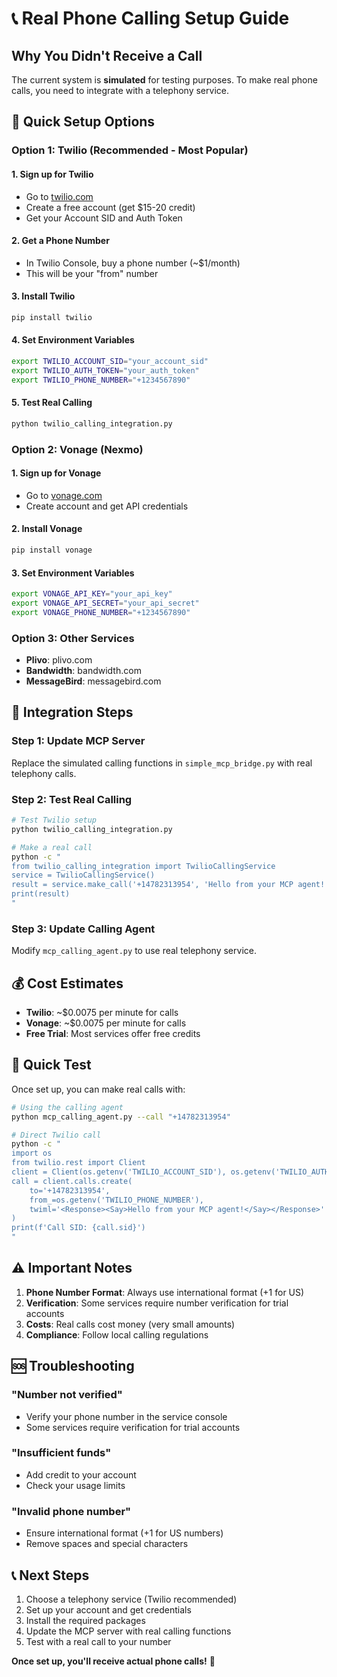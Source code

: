 # 📞 Real Phone Calling Setup Guide

## Why You Didn't Receive a Call

The current system is **simulated** for testing purposes. To make real phone calls, you need to integrate with a telephony service.

## 🚀 Quick Setup Options

### Option 1: Twilio (Recommended - Most Popular)

#### 1. Sign up for Twilio
- Go to [twilio.com](https://twilio.com)
- Create a free account (get $15-20 credit)
- Get your Account SID and Auth Token

#### 2. Get a Phone Number
- In Twilio Console, buy a phone number (~$1/month)
- This will be your "from" number

#### 3. Install Twilio
```bash
pip install twilio
```

#### 4. Set Environment Variables
```bash
export TWILIO_ACCOUNT_SID="your_account_sid"
export TWILIO_AUTH_TOKEN="your_auth_token"
export TWILIO_PHONE_NUMBER="+1234567890"
```

#### 5. Test Real Calling
```bash
python twilio_calling_integration.py
```

### Option 2: Vonage (Nexmo)

#### 1. Sign up for Vonage
- Go to [vonage.com](https://vonage.com)
- Create account and get API credentials

#### 2. Install Vonage
```bash
pip install vonage
```

#### 3. Set Environment Variables
```bash
export VONAGE_API_KEY="your_api_key"
export VONAGE_API_SECRET="your_api_secret"
export VONAGE_PHONE_NUMBER="+1234567890"
```

### Option 3: Other Services
- **Plivo**: plivo.com
- **Bandwidth**: bandwidth.com
- **MessageBird**: messagebird.com

## 🔧 Integration Steps

### Step 1: Update MCP Server
Replace the simulated calling functions in `simple_mcp_bridge.py` with real telephony calls.

### Step 2: Test Real Calling
```bash
# Test Twilio setup
python twilio_calling_integration.py

# Make a real call
python -c "
from twilio_calling_integration import TwilioCallingService
service = TwilioCallingService()
result = service.make_call('+14782313954', 'Hello from your MCP agent!')
print(result)
"
```

### Step 3: Update Calling Agent
Modify `mcp_calling_agent.py` to use real telephony service.

## 💰 Cost Estimates

- **Twilio**: ~$0.0075 per minute for calls
- **Vonage**: ~$0.0075 per minute for calls
- **Free Trial**: Most services offer free credits

## 🎯 Quick Test

Once set up, you can make real calls with:

```bash
# Using the calling agent
python mcp_calling_agent.py --call "+14782313954"

# Direct Twilio call
python -c "
import os
from twilio.rest import Client
client = Client(os.getenv('TWILIO_ACCOUNT_SID'), os.getenv('TWILIO_AUTH_TOKEN'))
call = client.calls.create(
    to='+14782313954',
    from_=os.getenv('TWILIO_PHONE_NUMBER'),
    twiml='<Response><Say>Hello from your MCP agent!</Say></Response>'
)
print(f'Call SID: {call.sid}')
"
```

## ⚠️ Important Notes

1. **Phone Number Format**: Always use international format (+1 for US)
2. **Verification**: Some services require number verification for trial accounts
3. **Costs**: Real calls cost money (very small amounts)
4. **Compliance**: Follow local calling regulations

## 🆘 Troubleshooting

### "Number not verified"
- Verify your phone number in the service console
- Some services require verification for trial accounts

### "Insufficient funds"
- Add credit to your account
- Check your usage limits

### "Invalid phone number"
- Ensure international format (+1 for US numbers)
- Remove spaces and special characters

## 📞 Next Steps

1. Choose a telephony service (Twilio recommended)
2. Set up your account and get credentials
3. Install the required packages
4. Update the MCP server with real calling functions
5. Test with a real call to your number

**Once set up, you'll receive actual phone calls!** 🎉 